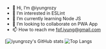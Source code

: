 - 👋 Hi, I’m @iyungrozy
- 👀 I’m interested in ESLint 
- 🌱 I’m currently learning Node JS
- 💞️ I’m looking to collaborate on PWA App
- 📫 How to reach me fpf.iyung@gmail.com

[![iyungrozy's GitHub stats](https://github-readme-stats.vercel.app/api?username=iyungrozy&show_icons=true&theme=tokyonight)
![Top Langs](https://github-readme-stats.vercel.app/api/top-langs/?username=iyungrozy&layout=compact&show_icons=true&theme=tokyonight)

<!---
iyungrozy/iyungrozy is a ✨ special ✨ repository because its `README.md` (this file) appears on your GitHub profile.
You can click the Preview link to take a look at your changes.
--->
